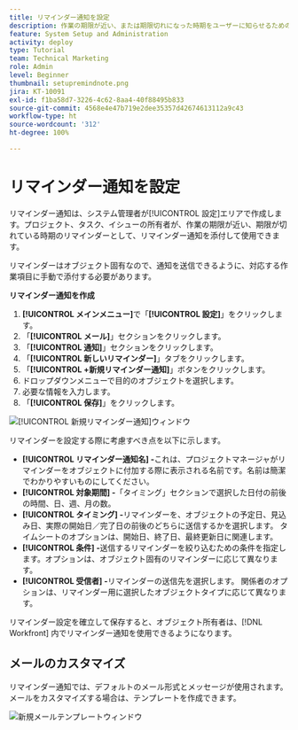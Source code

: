 ```yaml
---
title: リマインダー通知を設定
description: 作業の期限が近い、または期限切れになった時期をユーザーに知らせるための、オブジェクト固有のリマインダー通知を設定する方法を説明します。
feature: System Setup and Administration
activity: deploy
type: Tutorial
team: Technical Marketing
role: Admin
level: Beginner
thumbnail: setupremindnote.png
jira: KT-10091
exl-id: f1ba58d7-3226-4c62-8aa4-40f88495b833
source-git-commit: 4568e4e47b719e2dee35357d42674613112a9c43
workflow-type: ht
source-wordcount: '312'
ht-degree: 100%

---
```


<!--
this has the same content as the system administrator notification setup and mangement section of the email and inapp notificiations learning path
-->

# リマインダー通知を設定

リマインダー通知は、システム管理者が[!UICONTROL 設定]エリアで作成します。プロジェクト、タスク、イシューの所有者が、作業の期限が近い、期限が切れている時期のリマインダーとして、リマインダー通知を添付して使用できます。

リマインダーはオブジェクト固有なので、通知を送信できるように、対応する作業項目に手動で添付する必要があります。

**リマインダー通知を作成**

1. **[!UICONTROL メインメニュー]**&#x200B;で「**[!UICONTROL 設定]**」をクリックします。
1. 「**[!UICONTROL メール]**」セクションをクリックします。
1. 「**[!UICONTROL 通知]**」セクションをクリックします。
1. 「**[!UICONTROL 新しいリマインダー]**」タブをクリックします。
1. 「**[!UICONTROL +新規リマインダー通知]**」ボタンをクリックします。
1. ドロップダウンメニューで目的のオブジェクトを選択します。
1. 必要な情報を入力します。
1. 「**[!UICONTROL 保存]**」をクリックします。

![[!UICONTROL 新規リマインダー通知]ウィンドウ](assets/admin-fund-reminder-notification-1.png)

リマインダーを設定する際に考慮すべき点を以下に示します。

* **[!UICONTROL リマインダー通知名] -**&#x200B;これは、プロジェクトマネージャがリマインダーをオブジェクトに付加する際に表示される名前です。名前は簡潔でわかりやすいものにしてください。
* **[!UICONTROL 対象期間] -**「タイミング」セクションで選択した日付の前後の時間、日、週、月の数。
* **[!UICONTROL タイミング] -**&#x200B;リマインダーを、オブジェクトの予定日、見込み日、実際の開始日／完了日の前後のどちらに送信するかを選択します。 タイムシートのオプションは、開始日、終了日、最終更新日に関連します。
* **[!UICONTROL 条件] -**&#x200B;送信するリマインダーを絞り込むための条件を指定します。オプションは、オブジェクト固有のリマインダーに応じて異なります。
* **[!UICONTROL 受信者] -**&#x200B;リマインダーの送信先を選択します。 関係者のオプションは、リマインダー用に選択したオブジェクトタイプに応じて異なります。

リマインダー設定を確立して保存すると、オブジェクト所有者は、[!DNL Workfront] 内でリマインダー通知を使用できるようになります。

## メールのカスタマイズ

リマインダー通知では、デフォルトのメール形式とメッセージが使用されます。 メールをカスタマイズする場合は、テンプレートを作成できます。

<!--
paragraph above needs a hyperlink to an article
-->

![新規メールテンプレートウィンドウ](assets/admin-fund-email-customization.png)

<!--
learn more URLs
-->
